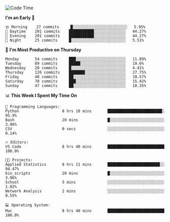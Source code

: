 <!--START_SECTION:waka-->
![Code Time](http://img.shields.io/badge/Code%20Time-266%20hrs%207%20mins-blue)

**I'm an Early 🐤** 

```text
🌞 Morning    27 commits     █░░░░░░░░░░░░░░░░░░░░░░░░   5.95% 
🌆 Daytime    201 commits    ███████████░░░░░░░░░░░░░░   44.27% 
🌃 Evening    201 commits    ███████████░░░░░░░░░░░░░░   44.27% 
🌙 Night      25 commits     █░░░░░░░░░░░░░░░░░░░░░░░░   5.51%

```
📅 **I'm Most Productive on Thursday** 

```text
Monday       54 commits     ███░░░░░░░░░░░░░░░░░░░░░░   11.89% 
Tuesday      89 commits     █████░░░░░░░░░░░░░░░░░░░░   19.6% 
Wednesday    20 commits     █░░░░░░░░░░░░░░░░░░░░░░░░   4.41% 
Thursday     126 commits    ███████░░░░░░░░░░░░░░░░░░   27.75% 
Friday       48 commits     ██░░░░░░░░░░░░░░░░░░░░░░░   10.57% 
Saturday     70 commits     ███░░░░░░░░░░░░░░░░░░░░░░   15.42% 
Sunday       47 commits     ██░░░░░░░░░░░░░░░░░░░░░░░   10.35%

```


📊 **This Week I Spent My Time On** 

```text
💬 Programming Languages: 
Python                   8 hrs 18 mins       ████████████████████████░   95.9% 
Bash                     20 mins             █░░░░░░░░░░░░░░░░░░░░░░░░   3.96% 
CSV                      0 secs              ░░░░░░░░░░░░░░░░░░░░░░░░░   0.14%

🔥 Editors: 
VS Code                  8 hrs 40 mins       █████████████████████████   100.0%

🐱‍💻 Projects: 
Applied Statistics       8 hrs 11 mins       ███████████████████████░░   94.47% 
bin_scripts              20 mins             █░░░░░░░░░░░░░░░░░░░░░░░░   3.96% 
School                   5 mins              ░░░░░░░░░░░░░░░░░░░░░░░░░   1.02% 
Network Analysis         2 mins              ░░░░░░░░░░░░░░░░░░░░░░░░░   0.55%

💻 Operating System: 
Mac                      8 hrs 40 mins       █████████████████████████   100.0%

```


<!--END_SECTION:waka-->
